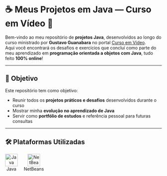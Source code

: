 # ☕ Meus Projetos em Java — Curso em Vídeo 🧠

Bem-vindo ao meu repositório de **projetos Java**, desenvolvidos ao longo do curso ministrado por **Gustavo Guanabara** no portal [Curso em Vídeo](https://www.cursoemvideo.com/).  
Aqui você encontrará os desafios e exercícios que concluí como parte do meu aprendizado em **programação orientada a objetos com Java**, tudo feito **100% online**!

---

## 🎯 Objetivo

Este repositório tem como objetivo:

- Reunir todos os **projetos práticos e desafios** desenvolvidos durante o curso
- Mostrar minha **evolução no aprendizado de Java**
- Servir como **portfólio de estudos** e referência pessoal para futuras consultas

---

## 🛠️ Plataformas Utilizadas

<div style="display: flex; gap: 20px; align-items: center;">

<a href="https://www.oracle.com/java/" target="_blank" style="text-decoration: none; text-align: center;">
  <img src="https://upload.wikimedia.org/wikipedia/en/3/30/Java_programming_language_logo.svg" alt="Java" width="40"/><br/>
  <span style="font-size: 14px;">Java</span>
</a>

<a href="https://netbeans.apache.org/" target="_blank" style="text-decoration: none; text-align: center;">
  <img src="https://upload.wikimedia.org/wikipedia/commons/9/98/Apache_NetBeans_Logo.svg" alt="NetBeans" width="40"/><br/>
  <span style="font-size: 14px;">NetBeans</span>
</a>

</div>

